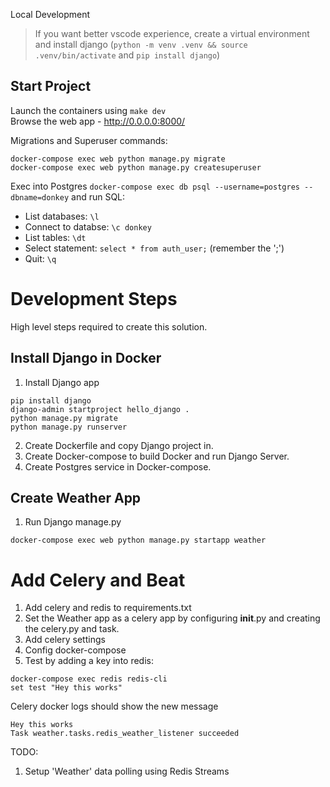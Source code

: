 Local Development

> If you want better vscode experience, create a virtual environment and install django (`python -m venv .venv && source .venv/bin/activate` and `pip install django`)

## Start Project
Launch the containers using `make dev` <br />
Browse the web app - http://0.0.0.0:8000/

Migrations and Superuser commands:

```
docker-compose exec web python manage.py migrate
docker-compose exec web python manage.py createsuperuser
```

Exec into Postgres `docker-compose exec db psql --username=postgres --dbname=donkey` and run SQL:

 - List databases: `\l`
 - Connect to databse: `\c donkey`
 - List tables: `\dt`
 - Select statement: `select * from auth_user;` (remember the ';')
 - Quit: `\q`


# Development Steps

High level steps required to create this solution.

## Install Django in Docker

1. Install Django app
```
pip install django
django-admin startproject hello_django .
python manage.py migrate
python manage.py runserver
```

2. Create Dockerfile and copy Django project in.
3. Create Docker-compose to build Docker and run Django Server.
4. Create Postgres service in Docker-compose.

## Create Weather App

1. Run Django manage.py
```
docker-compose exec web python manage.py startapp weather
```

# Add Celery and Beat

1. Add celery and redis to requirements.txt
2. Set the Weather app as a celery app by configuring __init__.py and creating the celery.py and task.
3. Add celery settings
4. Config docker-compose
5. Test by adding a key into redis:
```
docker-compose exec redis redis-cli
set test "Hey this works"
```

Celery docker logs should show the new message
```
Hey this works
Task weather.tasks.redis_weather_listener succeeded
```

 TODO: 

 1. Setup 'Weather' data polling using Redis Streams
